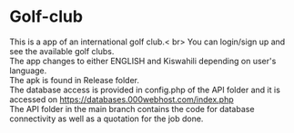 # Golf-club
This is a app of an international golf club.< br> You can login/sign up and see the available golf clubs.<br>
The app changes to either ENGLISH and Kiswahili depending on user's language.<br>
The apk is found in Release folder.<br>
The database access is provided in config.php of the API folder and it is accessed on https://databases.000webhost.com/index.php<br>
The API folder in the main branch contains the code for database connectivity as well as a quotation for the job done.<br>
